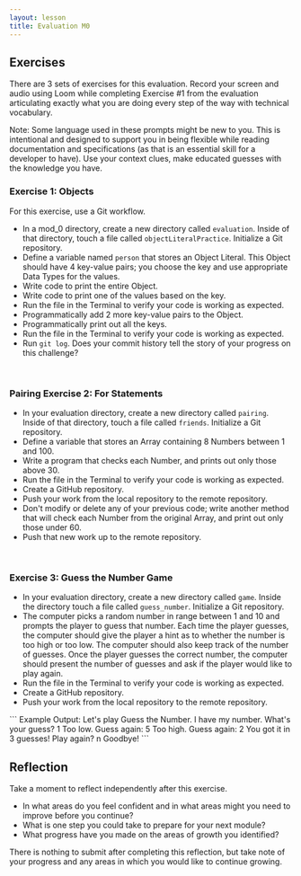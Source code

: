 ```yaml
---
layout: lesson
title: Evaluation M0
---
```



## Exercises

There are 3 sets of exercises for this evaluation. Record your screen and audio using Loom while completing Exercise #1 from the evaluation articulating exactly what you are doing every step of the way with technical vocabulary.

Note: Some language used in these prompts might be new to you. This is intentional and designed to support you in being flexible while reading documentation and specifications (as that is an essential skill for a developer to have). Use your context clues, make educated guesses with the knowledge you have.

<div class="s-card">
  <h3>Exercise 1: Objects</h3>
  <p>For this exercise, use a Git workflow.</p>
  <ul>
    <li>In a mod_0 directory, create a new directory called <code>evaluation</code>. Inside of that directory, touch a file called <code>objectLiteralPractice</code>. Initialize a Git repository.</li>
    <li>Define a variable named <code>person</code> that stores an Object Literal. This Object should have 4 key-value pairs; you choose the key and use appropriate Data Types for the values.</li>
    <li>Write code to print the entire Object.</li>
    <li>Write code to print one of the values based on the key.</li>
    <li>Run the file in the Terminal to verify your code is working as expected.</li>
    <li>Programmatically add 2 more key-value pairs to the Object.</li>
    <li>Programmatically print out all the keys.</li>
    <li>Run the file in the Terminal to verify your code is working as expected.</li>
    <li>Run <code>git log</code>. Does your commit history tell the story of your progress on this challenge?</li>
  </ul>
</div>
<br>

<div class="s-card">
  <h3>Pairing Exercise 2: For Statements</h3>
  <ul>
    <li>In your evaluation directory, create a new directory called <code>pairing</code>. Inside of that directory, touch a file called <code>friends</code>. Initialize a Git repository.</li>
    <li>Define a variable that stores an Array containing 8 Numbers between 1 and 100.</li>
    <li>Write a program that checks each Number, and prints out only those above 30.</li>
    <li>Run the file in the Terminal to verify your code is working as expected.</li>
    <li>Create a GitHub repository.</li>
    <li>Push your work from the local repository to the remote repository.</li>
    <li>Don't modify or delete any of your previous code; write another method that will check each Number from the original Array, and print out only those under 60.</li>
    <li>Push that new work up to the remote repository.</li>
  </ul>
</div>
<br>

<div class="s-card">
  <h3>Exercise 3: Guess the Number Game</h3>
  <ul>
    <li>In your evaluation directory, create a new directory called <code>game</code>. Inside the directory touch a file called <code>guess_number</code>. Initialize a Git repository.</li>
    <li>The computer picks a random number in range between 1 and 10 and prompts the player to guess that number. Each time the player guesses, the computer should give the player a hint as to whether the number is too high or too low. The computer should also keep track of the number of guesses. Once the player guesses the correct number, the computer should present the number of guesses and ask if the player would like to play again.</li>
    <li>Run the file in the Terminal to verify your code is working as expected.</li>
    <li>Create a GitHub repository.</li>
    <li>Push your work from the local repository to the remote repository.</li>    
  </ul>  
</div>
```
  Example Output:
  Let's play Guess the Number.
  I have my number. What's your guess?
  1
  Too low.  Guess again: 5
  Too high. Guess again: 2
  You got it in 3 guesses!
  Play again? n
  Goodbye!
```
<br>

## Reflection

Take a moment to reflect independently after this exercise.
- In what areas do you feel confident and in what areas might you need to improve before you continue?
- What is one step you could take to prepare for your next module?
- What progress have you made on the areas of growth you identified?

There is nothing to submit after completing this reflection, but take note of your progress and any areas in which you would like to continue growing.

<br><br><br><br><br>
